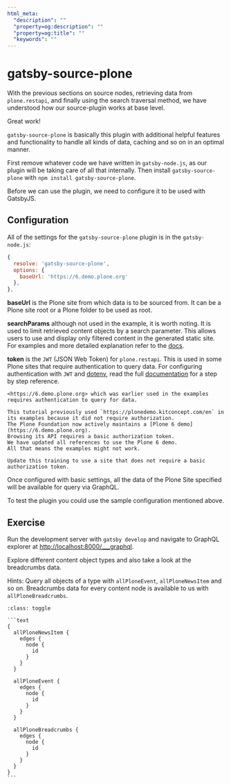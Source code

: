```yaml
---
html_meta:
  "description": ""
  "property=og:description": ""
  "property=og:title": ""
  "keywords": ""
---
```


# gatsby-source-plone

With the previous sections on source nodes, retrieving data from `plone.restapi`, and finally using the search traversal method, we have understood how our source-plugin works at base level.

Great work!

`gatsby-source-plone` is basically this plugin with additional helpful features and functionality to handle all kinds of data, caching and so on in an optimal manner.

First remove whatever code we have written in `gatsby-node.js`, as our plugin will be taking care of all that internally.
Then install `gatsby-source-plone` with `npm install gatsby-source-plone`.

Before we can use the plugin, we need to configure it to be used with GatsbyJS.

## Configuration

All of the settings for the `gatsby-source-plone` plugin is in the `gatsby-node.js`:

```javascript
{
  resolve: 'gatsby-source-plone',
  options: {
    baseUrl: 'https://6.demo.plone.org'
  },
},
```

**baseUrl** is the Plone site from which data is to be sourced from.
It can be a Plone site root or a Plone folder to be used as root.

**searchParams** although not used in the example, it is worth noting.
It is used to limit retrieved content objects by a search parameter.
This allows users to use and display only filtered content in the generated static site.
For examples and more detailed explanation refer to the [docs](https://collective.github.io/gatsby-source-plone/reference/search_parameters/).

**token** is the `JWT` (JSON Web Token) for `plone.restapi`.
This is used in some Plone sites that require authentication to query data.
For configuring authentication with `JWT` and [dotenv](https://github.com/motdotla/dotenv), read the full [documentation](https://collective.github.io/gatsby-source-plone/reference/authentication/) for a step by step reference.

```{note}
<https://6.demo.plone.org> which was earlier used in the examples requires authentication to query for data.
```

```{warning}
This tutorial previously used `https://plonedemo.kitconcept.com/en` in its examples because it did not require authorization.
The Plone Foundation now actively maintains a [Plone 6 demo](https://6.demo.plone.org).
Browsing its API requires a basic authorization token.
We have updated all references to use the Plone 6 demo.
All that means the examples might not work. 
```

```{todo}
Update this training to use a site that does not require a basic authorization token.
```

Once configured with basic settings, all the data of the Plone Site specified will be available for query via GraphQL.

To test the plugin you could use the sample configuration mentioned above.

## Exercise

Run the development server with `gatsby develop` and navigate to GraphQL explorer at <http://localhost:8000/___graphql>.

Explore different content object types and also take a look at the breadcrumbs data.

Hints: Query all objects of a type with `allPloneEvent`, `allPloneNewsItem` and so on.
Breadcrumbs data for every content node is available to us with `allPloneBreadcrumbs`.

````{admonition} Solution
:class: toggle

```text
{
  allPloneNewsItem {
    edges {
      node {
        id
      }
    }
  }

  allPloneEvent {
    edges {
      node {
        id
      }
    }
  }

  allPloneBreadcrumbs {
    edges {
      node {
        id
      }
    }
  }
}
```
````
